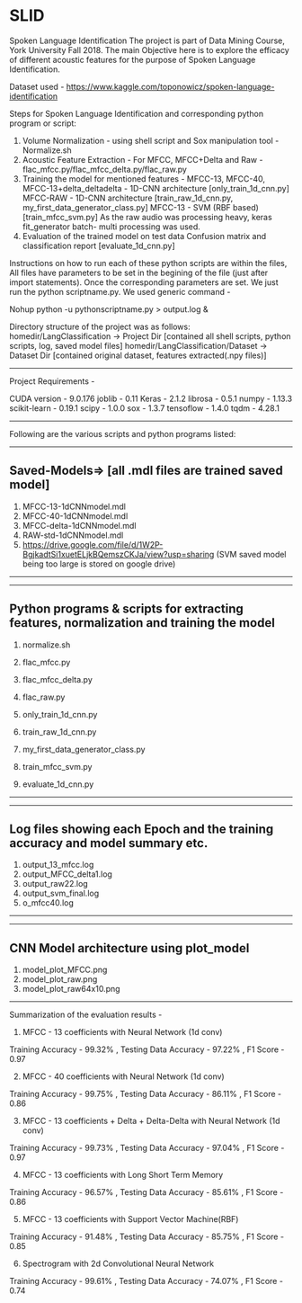 # SLID
Spoken Language Identification
The project is part of Data Mining Course, York University Fall 2018.
The main Objective here is to explore the efficacy of different acoustic features for the purpose of Spoken Language Identification.

Dataset used - https://www.kaggle.com/toponowicz/spoken-language-identification

Steps for Spoken Language Identification and corresponding python program or script:
1) Volume Normalization - using shell script and Sox manipulation tool - Normalize.sh
2) Acoustic Feature Extraction - For MFCC, MFCC+Delta and Raw - flac_mfcc.py/flac_mfcc_delta.py/flac_raw.py
3) Training the model for mentioned features -
MFCC-13, MFCC-40, MFCC-13+delta_deltadelta - 1D-CNN architecture [only_train_1d_cnn.py]
MFCC-RAW - 1D-CNN architecture [train_raw_1d_cnn.py, my_first_data_generator_class.py]
MFCC-13 - SVM (RBF based) [train_mfcc_svm.py]
As the raw audio was processing heavy, keras fit_generator batch- multi processing was used.
4) Evaluation of the trained model on test data
Confusion matrix and classification report [evaluate_1d_cnn.py]

Instructions on how to run each of these python scripts are within the files, All files have parameters to be set in the begining of the file (just after import statements). Once the corresponding parameters are set. We just run the python scriptname.py. We used generic command - 

Nohup python -u pythonscriptname.py > output.log &

Directory structure of the project was as follows: 
homedir/LangClassification         -> Project Dir  [contained all shell scripts, python scripts, log, saved model files]
homedir/LangClassification/Dataset -> Dataset Dir  [contained original dataset, features extracted(.npy files)]

---------------------------------------------------------------------
Project Requirements - 

CUDA version - 9.0.176
joblib       - 0.11
Keras        - 2.1.2
librosa      - 0.5.1
numpy        - 1.13.3
scikit-learn - 0.19.1
scipy        - 1.0.0
sox          - 1.3.7
tensoflow    - 1.4.0
tqdm         - 4.28.1

------------------------------------------------------------------------
Following are the various scripts and python programs listed:

-------------------------------------------------------
Saved-Models=> [all .mdl files are trained saved model]
-------------------------------------------------------
1) MFCC-13-1dCNNmodel.mdl
2) MFCC-40-1dCNNmodel.mdl	
3) MFCC-delta-1dCNNmodel.mdl	
4) RAW-std-1dCNNmodel.mdl	
5) https://drive.google.com/file/d/1W2P-BgjkadtSi1xuetELjkBQemszCKJa/view?usp=sharing (SVM saved model being too large is stored on google drive)

----------------------------------------------------------


----------------------------------------------------------
Python programs & scripts for extracting features, normalization and training the model 
--------------------------------------------------------
1) normalize.sh	

2) flac_mfcc.py
3) flac_mfcc_delta.py	
4) flac_raw.py	

5) only_train_1d_cnn.py	
6) train_raw_1d_cnn.py
7) my_first_data_generator_class.py	
8) train_mfcc_svm.py	

9) evaluate_1d_cnn.py	
--------------------------------------------------------


--------------------------------------------------------
Log files showing each Epoch and the training accuracy and model summary etc.
--------------------------------------------------------
1) output_13_mfcc.log	
2) output_MFCC_delta1.log	
3) output_raw22.log	
4) output_svm_final.log	
5) o_mfcc40.log	
--------------------------------------------------------


--------------------------------------------------------
CNN Model architecture using plot_model
--------------------------------------------------------
1) model_plot_MFCC.png	
2) model_plot_raw.png	
3) model_plot_raw64x10.png	
--------------------------------------------------------

Summarization of the evaluation results - 


1) MFCC - 13 coefficients with Neural Network (1d conv)

Training Accuracy     - 99.32% , 
Testing Data Accuracy - 97.22% , 
F1 Score              - 0.97

2) MFCC - 40 coefficients with Neural Network (1d conv)

Training Accuracy     - 99.75% , 
Testing Data Accuracy - 86.11% , 
F1 Score              - 0.86

3) MFCC - 13 coefficients + Delta + Delta-Delta with Neural Network (1d conv)

Training Accuracy     - 99.73% , 
Testing Data Accuracy - 97.04% , 
F1 Score              - 0.97

4) MFCC - 13 coefficients with Long Short Term Memory 

Training Accuracy     - 96.57% , 
Testing Data Accuracy - 85.61% , 
F1 Score              - 0.86

5) MFCC - 13 coefficients with Support Vector Machine(RBF)

Training Accuracy     - 91.48% , 
Testing Data Accuracy - 85.75% , 
F1 Score              - 0.85

6) Spectrogram with 2d Convolutional Neural Network

Training Accuracy     - 99.61% , 
Testing Data Accuracy - 74.07% , 
F1 Score              - 0.74 
